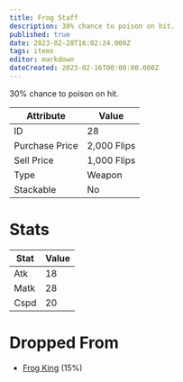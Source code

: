 ```yaml
---
title: Frog Staff
description: 30% chance to poison on hit.
published: true
date: 2023-02-28T16:02:24.000Z
tags: items
editor: markdown
dateCreated: 2023-02-16T00:00:00.000Z
---
```


30% chance to poison on hit.

|Attribute|Value|
|-|-|
|ID|28|
|Purchase Price|2,000 Flips|
|Sell Price|1,000 Flips|
|Type|Weapon|
|Stackable|No|

# Stats
|Stat|Value|
|-|-|
|Atk|18|
|Matk|28|
|Cspd|20|

# Dropped From
 * [Frog King](/monsters/frog-king) (15%)
